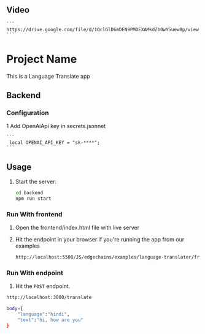 ## Video 
    ```
    https://drive.google.com/file/d/1QclGlD6mDEN9PMDEXAMkdZb0wY5uew8p/view
    ```

# Project Name

This is a Language Translate app

## Backend

### Configuration

1  Add OpenAiApi key in secrets.jsonnet

    ```
     local OPENAI_API_KEY = "sk-****";
    ```

## Usage

1. Start the server:

    ```bash
    cd backend
    npm run start
    ```

### Run With frontend

1. Open the frontend/index.html file with live server 

2. Hit the endpoint in your browser if you're running the app from our examples

    ```bash
    http://localhost:5500/JS/edgechains/examples/language-translater/frontend/
    ```


### Run With endpoint

1. Hit the `POST` endpoint.

```bash
http://localhost:3000/translate

body={
    "language":"hindi", 
    "text":"hi, how are you"
}
```